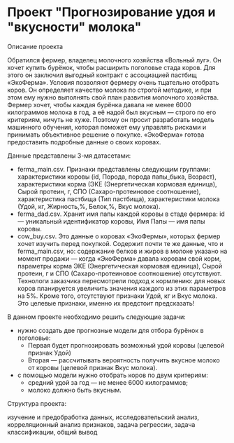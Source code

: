 # Проект "Прогнозирование удоя и "вкусности" молока"

Описание проекта

Обратился фермер, владелец молочного хозяйства «Вольный луг». Он хочет купить бурёнок, чтобы расширить поголовье стада коров. Для этого он заключил выгодный контракт с ассоциацией пастбищ «ЭкоФерма». Условия позволяют фермеру очень тщательно отобрать коров. Он определяет качество молока по строгой методике, и при этом ему нужно выполнять свой план развития молочного хозяйства. Фермер хочет, чтобы каждая бурёнка давала не менее 6000 килограммов молока в год, а её надой был вкусным — строго по его критериям, ничуть не хуже. Поэтому он просит разработать модель машинного обучения, которая поможет ему управлять рисками и принимать объективное решение о покупке. «ЭкоФерма» готова предоставить подробные данные о своих коровах.

Данные представлены 3-мя датасетами:
 - ferma_main.csv. Признаки представлены следующим группами: характеристики коровы (id, Порода, порода папы_быка, Возраст), характеристики корма (ЭКЕ (Энергетическая кормовая единица), Сырой протеин, г, СПО (Сахаро-протеиновое соотношение), характеристика пастбища (Тип пастбища), характеристики молока (Удой, кг, Жирность,%, Белок,%, Вкус молока).
 - ferma_dad.csv. Хранит имя папы каждой коровы в стаде фермера: id — уникальный идентификатор коровы, Имя Папы — имя папы коровы.
 - cow_buy.csv. Это данные о коровах «ЭкоФермы», которых фермер хочет изучить перед покупкой. Содержит почти те же данные, что и ferma_main.csv, но: содержание белков и жиров в молоке указано на момент продажи — когда «ЭкоФерма» давала коровам свой корм, параметры корма ЭКЕ (Энергетическая кормовая единица), Сырой протеин, г и СПО (Сахаро-протеиновое соотношение) отсутствуют. Технологи заказчика пересмотрели подход к кормлению: для новых коров планируется увеличить значения каждого из этих параметров на 5%. Кроме того, отсутствуют признаки Удой, кг и Вкус молока. Это целевые признаки, именно их предстоит предсказать!

В данном проекте необходимо решить следующие задачи:
 - нужно создать две прогнозные модели для отбора бурёнок в поголовье:
   - Первая будет прогнозировать возможный удой коровы (целевой признак Удой)
   - Вторая — рассчитывать вероятность получить вкусное молоко от коровы (целевой признак Вкус молока).
 - с помощью модели нужно отобрать коров по двум критериям:
   - средний удой за год — не менее 6000 килограммов;
   - молоко должно быть вкусным.

Структура проекта:

изучение и предобработка данных,
исследовательский анализ,
корреляционный анализ признаков,
задача регрессии,
задача классификации,
общий вывод
